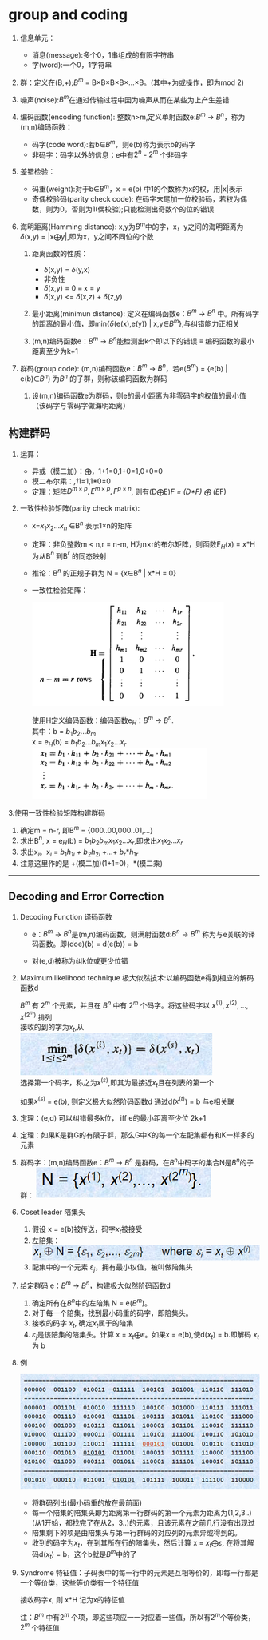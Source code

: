 # group and coding

1. 信息单元：
    * 消息(message):多个0，1串组成的有限字符串
    * 字(word):一个0，1字符串

2. 群：定义在(B,+);$B^m$ = B×B×B×B×...×B。(其中+为或操作，即为mod 2)

3. 噪声(noise):$B^m$在通过传输过程中因为噪声从而在某些为上产生差错

4. 编码函数(encoding function): 整数n>m,定义单射函数e:$B^m$ -> $B^n$，称为(m,n)编码函数：

    * 码字(code word):若b∈$B^m$，则e(b)称为表示b的码字
    * 非码字：码字以外的信息；e中有$2^n$ - $2^m$ 个非码字

5. 差错检验：

    * 码重(weight):对于b∈$B^m$，x = e(b) 中1的个数称为x的权，用|x|表示
    * 奇偶校验码(parity check code): 在码字末尾加一位校验码，若权为偶数，则为0，否则为1(偶校验);只能检测出奇数个的位的错误

6. 海明距离(Hamming distance): x,y为$B^m$中的字，x，y之间的海明距离为$\delta$(x,y) = |x$\bigoplus$y|,即为x，y之间不同位的个数

    1. 距离函数的性质：

        * $\delta$(x,y) = $\delta$(y,x)
        * 非负性
        * $\delta$(x,y) = 0 $\equiv$ x = y
        * $\delta$(x,y) <= $\delta$(x,z) + $\delta$(z,y)

    2. 最小距离(minimun distance): 定义在编码函数e：$B^m$ -> $B^n$ 中。所有码字的距离的最小值，即min{$\delta$(e(x),e(y)) | x,y∈$B^m$},与纠错能力正相关

    3. (m,n)编码函数e：$B^m$ -> $B^n$能检测出k个即以下的错误 $\equiv$ 编码函数的最小距离至少为k+1

7. 群码(group code): (m,n)编码函数e：$B^m$ -> $B^n$，若e($B^m$) = {e(b) | e(b)∈$B^n$} 为$B^n$ 的子群，则称该编码函数为群码
   1. 设(m,n)编码函数e为群码，则e的最小距离为非零码字的权值的最小值（该码字与零码字做海明距离）

## 构建群码

1. 运算：

    * 异或（模二加）：$\bigoplus$，1+1=0,1+0=1,0+0=0
    * 模二布尔乘：*,1*1=1,1*0=0
    * 定理：矩阵$D^{m×p},E^{m×p},F^{p×n}$, 则有(D$\bigoplus$E)*F = (D\*F) $\bigoplus$ (E*F)

2. 一致性检验矩阵(parity check matrix):

    * x=$x_1x_2...x_n$ ∈B$^n$ 表示1×n的矩阵
    * 定理：非负整数m < n,r = n-m, H为n×r的布尔矩阵，则函数F$_H$(x) = x*H 为从B$^n$ 到B$^r$ 的同态映射
    * 推论：B$^n$ 的正规子群为 N = {x∈B$^n$ | x*H = 0}
    * 一致性检验矩阵：

        ![1](image.png)  

        使用H定义编码函数：编码函数e$_H$：$B^m$ -> $B^n$.  
        其中：b = $b_1b_2...b_m$  
        x = e$_H$(b) = $b_1b_2...b_m$$x_1x_2...x_r$  
        ![2](image-1.png)  

3.使用一致性检验矩阵构建群码

1. 确定m = n-r, 即B$^m$ = {000..00,000..01,...}
2. 求出B$^n$, x = e$_H$(b) = $b_1b_2b_m$$x_1x_2...x_r$,即求出$x_1x_2...x_r$
3. 求出x$_i$。x$_i$ = $b_1$*$h_{1i}$ + $b_2$*$h_{2i}$ +...+ $b_r$*$h_{1r}$
4. 注意这里作的是 +(模二加)(1+1=0)，*(模二乘)

---

## Decoding and Error Correction

1. Decoding Function 译码函数

    * e：$B^m$ -> $B^n$是(m,n)编码函数，则满射函数d:$B^n$ -> $B^m$ 称为与e关联的译码函数。即(doe)(b) = d(e(b)) = b

    * 对(e,d)被称为纠k位或更少位错

2. Maximum likelihood technique 极大似然技术:以编码函数e得到相应的解码函数d

    $B^m$ 有 $2^m$ 个元素，并且在 $B^n$ 中有 $2^m$ 个码字。将这些码字以 $x^{(1)},x^{(2)},...,x^{(2^m)}$ 排列  
    接收的到的字为$x_t$,从  
    ![2](image-2.png)  
    选择第一个码字，称之为$x^{(s)}$,即其为最接近$x_t$且在列表的第一个  

    如果$x^{(s)}$ = e(b), 则定义极大似然阶码函数d 通过d($x^{(t)}$) = b 与e相关联

3. 定理：(e,d) 可以纠错最多k位， iff  e的最小距离至少位 2k+1

4. 定理：如果K是群G的有限子群，那么G中K的每一个左配集都有和K一样多的元素

5. 群码字：(m,n)编码函数e：$B^m$ -> $B^n$ 是群码，在$B^n$中码字的集合N是$B^n$的子群：
    ![4](image-3.png)

6. Coset leader 陪集头

    1. 假设 x = e(b)被传送，码字$x_t$被接受
    2. 左陪集：![5](image-4.png)
    3. 配集中的一个元素 $\varepsilon_j$，拥有最小权值，被叫做陪集头

7. 给定群码 e：$B^m$ -> $B^n$，构建极大似然阶码函数d

    1. 确定所有在$B^n$中的左陪集 N = e($B^m$)。
    2. 对于每一个陪集，找到最小码重的码字，即陪集头。
    3. 接收的码字 $x_t$, 确定$x_t$属于的陪集
    4. $\varepsilon_j$是该陪集的陪集头。计算 x = $x_t\bigoplus\varepsilon$。如果x = e(b),使d($x_t$) = b.即解码 $x_t$为 b

8. 例

    ![6](image-5.png)  

    * 将群码列出(最小码重的放在最前面)
    * 每一个陪集的陪集头即为距离第一行群码的第一个元素为距离为(1,2,3..)(从1开始，都找完了在从2，3..)的元素，且该元素在之前几行没有出现过
    * 陪集剩下的项是由陪集头与第一行群码的对应列的元素异或得到的。
    * 收到的码字为$x_t$，在到其所在行的陪集头，然后计算 x = $x_t\bigoplus\varepsilon$, 在将其解码d($x_t$) = b，这个b就是$B^m$中的了

9. Syndrome 特征值：子码表中的每一行中的元素是互相等价的，即每一行都是一个等价类，这些等价类有一个特征值

    接收码字x, 则 x*H 记为x的特征值

    注：$B^m$ 中有$2^m$ 个项，即这些项应一一对应着一些值，所以有$2^m$个等价类，$2^m$ 个特征值